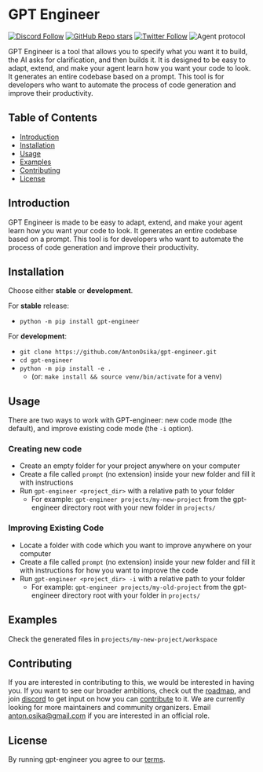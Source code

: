 # GPT Engineer

[![Discord Follow](https://dcbadge.vercel.app/api/server/8tcDQ89Ej2?style=flat)](https://discord.gg/8tcDQ89Ej2)
[![GitHub Repo stars](https://img.shields.io/github/stars/AntonOsika/gpt-engineer?style=social)](https://github.com/AntonOsika/gpt-engineer)
[![Twitter Follow](https://img.shields.io/twitter/follow/antonosika?style=social)](https://twitter.com/AntonOsika)
![Agent protocol](https://github.com/AntonOsika/gpt-engineer/actions/workflows/validate_agent_protocol.yml/badge.svg)

GPT Engineer is a tool that allows you to specify what you want it to build, the AI asks for clarification, and then builds it. It is designed to be easy to adapt, extend, and make your agent learn how you want your code to look. It generates an entire codebase based on a prompt. This tool is for developers who want to automate the process of code generation and improve their productivity.

## Table of Contents
- [Introduction](#introduction)
- [Installation](#installation)
- [Usage](#usage)
- [Examples](#examples)
- [Contributing](#contributing)
- [License](#license)

## Introduction
GPT Engineer is made to be easy to adapt, extend, and make your agent learn how you want your code to look. It generates an entire codebase based on a prompt. This tool is for developers who want to automate the process of code generation and improve their productivity.

## Installation
Choose either **stable** or **development**.

For **stable** release:
- `python -m pip install gpt-engineer`

For **development**:
- `git clone https://github.com/AntonOsika/gpt-engineer.git`
- `cd gpt-engineer`
- `python -m pip install -e .`
  - (or: `make install && source venv/bin/activate` for a venv)

## Usage
There are two ways to work with GPT-engineer: new code mode (the default), and improve existing code mode (the `-i` option).

### Creating new code
- Create an empty folder for your project anywhere on your computer
- Create a file called `prompt` (no extension) inside your new folder and fill it with instructions
- Run `gpt-engineer <project_dir>` with a relative path to your folder
  - For example: `gpt-engineer projects/my-new-project` from the gpt-engineer directory root with your new folder in `projects/`

### Improving Existing Code
- Locate a folder with code which you want to improve anywhere on your computer
- Create a file called `prompt` (no extension) inside your new folder and fill it with instructions for how you want to improve the code
- Run `gpt-engineer <project_dir> -i` with a relative path to your folder
  - For example: `gpt-engineer projects/my-old-project` from the gpt-engineer directory root with your folder in `projects/`

## Examples
Check the generated files in `projects/my-new-project/workspace`

## Contributing
If you are interested in contributing to this, we would be interested in having you. If you want to see our broader ambitions, check out the [roadmap](https://github.com/AntonOsika/gpt-engineer/blob/main/ROADMAP.md), and join [discord](https://discord.gg/8tcDQ89Ej2) to get input on how you can [contribute](.github/CONTRIBUTING.md) to it. We are currently looking for more maintainers and community organizers. Email anton.osika@gmail.com if you are interested in an official role.

## License
By running gpt-engineer you agree to our [terms](https://github.com/AntonOsika/gpt-engineer/blob/main/TERMS_OF_USE.md).
